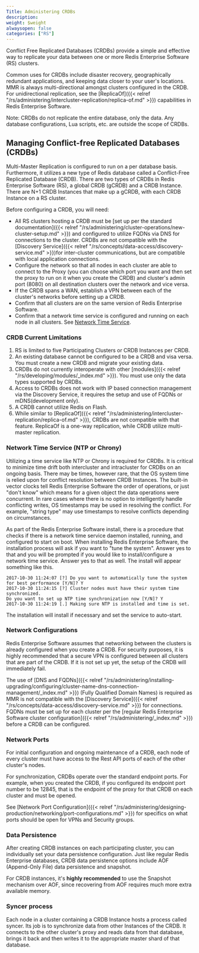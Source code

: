 ```yaml
---
Title: Administering CRDBs
description: 
weight: $weight
alwaysopen: false
categories: ["RS"]
---
```

Conflict Free Replicated Databases (CRDBs) provide a simple and
effective way to replicate your data between one or more Redis
Enterprise Software (RS) clusters.

Common uses for CRDBs include disaster recovery, geographically
redundant applications, and keeping data closer to your user's
locations. MMR is always multi-directional amongst clusters configured
in the CRDB. For unidirectional replication, see the [ReplicaOf]({{< relref "/rs/administering/intercluster-replication/replica-of.md" >}})
capabilities in Redis Enterprise Software.

Note: CRDBs do not replicate the entire database, only the data. Any
database configurations, Lua scripts, etc. are outside the scope of
CRDBs.

## Managing Conflict-free Replicated Databases (CRDBs)

Multi-Master Replication is configured to run on a per database basis.
Furthermore, it utilizes a new type of Redis database called a
Conflict-Free Replicated Database (CRDB). There are two types of CRDBs
in Redis Enterprise Software (RS), a global CRDB (gCRDB) and a CRDB
Instance. There are N+1 CRDB Instances that make up a gCRDB, with each
CRDB Instance on a RS cluster.

Before configuring a CRDB, you will need:

- All RS clusters hosting a CRDB must be [set up per the standard
    documentation]({{< relref "/rs/administering/cluster-operations/new-cluster-setup.md" >}})
    and configured to utilize FQDNs via DNS for connections to the
    cluster. CRDBs are not compatible with the [Discovery
    Service]({{< relref "/rs/concepts/data-access/discovery-service.md" >}})for
    inter-cluster communications, but are compatible with local
    application connections.
- Configure the network so that all nodes in each cluster are able to
    connect to the Proxy (you can choose which port you want and then
    set the proxy to run on it when you create the CRDB) and cluster's
    admin port (8080) on all destination clusters over the network and
    vice versa.
- If the CRDB spans a WAN, establish a VPN between each of the
    cluster's networks before setting up a CRDB.
- Confirm that all clusters are on the same version of Redis
    Enterprise Software.
- Confirm that a network time service is configured and running on
    each node in all clusters. See [Network Time
    Service](#network-time).

### CRDB Current Limitations

1. RS is limited to five Participating Clusters or CRDB Instances per
    CRDB.
1. An existing database cannot be configured to be a CRDB and visa
    versa. You must create a new CRDB and migrate your existing data.
1. CRDBs do not currently interoperate with other [modules]({{< relref "/rs/developing/modules/_index.md" >}}). You must use only the data types supported by
    CRDBs.
1. Access to CRDBs does not work with IP based connection management
    via the Discovery Service, it requires the setup and use of FQDNs or
    mDNS(development only).
1. A CRDB cannot utilize Redis on Flash.
1. While similar to
    [ReplicaOf]({{< relref "/rs/administering/intercluster-replication/replica-of.md" >}}),
    CRDBs are not compatible with that feature. ReplicaOf is a one-way
    replication, while CRDB utilize multi-master replication.

### Network Time Service (NTP or Chrony)

Utilizing a time service like NTP or Chrony is required for CRDBs. It is
critical to minimize time drift both intercluster and intracluster for
CRDBs on an ongoing basis. There may be times, however rare, that the OS
system time is relied upon for conflict resolution between CRDB
Instances. The built-in vector clocks tell Redis Enterprise Software the
order of operations, or just "don't know" which means for a given object
the data operations were concurrent. In rare cases where there is no
option to intelligently handle conflicting writes, OS timestamps may be
used in resolving the conflict. For example, "string type" may use
timestamps to resolve conflicts depending on circumstances.

As part of the Redis Enterprise Software install, there is a procedure
that checks if there is a network time service daemon installed,
running, and configured to start on boot. When installing Redis
Enterprise Software, the installation process will ask if you want to
"tune the system". Answer yes to that and you will be prompted if you
would like to install/configure a network time service. Answer yes to
that as well. The install will appear something like this.

```src
2017-10-30 11:24:07 [?] Do you want to automatically tune the system for best performance [Y/N]? Y
2017-10-30 11:24:15 [?] Cluster nodes must have their system time synchronized.
Do you want to set up NTP time synchronization now [Y/N]? Y
2017-10-30 11:24:19 [.] Making sure NTP is installed and time is set.
```

The installation will install if necessary and set the service to
auto-start.

### Network Configurations

Redis Enterprise Software assumes that networking between the clusters
is already configured when you create a CRDB. For security purposes, it
is highly recommended that a secure VPN is configured between all
clusters that are part of the CRDB. If it is not set up yet, the setup
of the CRDB will immediately fail.

The use of [DNS and
FQDNs]({{< relref "/rs/administering/installing-upgrading/configuring/cluster-name-dns-connection-management/_index.md" >}})
(Fully Qualified Domain Names) is required as MMR is not compatible with
the [Discovery
Service]({{< relref "/rs/concepts/data-access/discovery-service.md" >}})
for connections. FQDNs must be set up for each cluster per the [regular
Redis Enterprise Software cluster
configuration]({{< relref "/rs/administering/_index.md" >}})
before a CRDB can be configured.

### Network Ports

For initial configuration and ongoing maintenance of a CRDB, each node
of every cluster must have access to the Rest API ports of each of the
other cluster's nodes.

For synchronization, CRDBs operate over the standard endpoint ports. For
example, when you created the CRDB, if you configured its endpoint port
number to be 12845, that is the endpoint of the proxy for that CRDB on
each cluster and must be opened.

See [Network Port
Configuration]({{< relref "/rs/administering/designing-production/networking/port-configurations.md" >}})
for specifics on what ports should be open for VPNs and Security groups.

### **Data Persistence**

After creating CRDB instances on each participating cluster, you can
individually set your data persistence configuration. Just like regular
Redis Enterprise databases, CRDB data persistence options include AOF
(Append-Only File) data persistence and
snapshot.

For CRDB instances, it's **highly
recommended** to use the Snapshot mechanism over AOF, since recovering
from AOF requires much more extra available
memory.

### Syncer process

Each node in a cluster containing a CRDB Instance hosts a process called
syncer. Its job is to synchronize data from other Instances of the CRDB.
It connects to the other cluster's proxy and reads data from that
database, brings it back and then writes it to the appropriate master
shard of that database.
